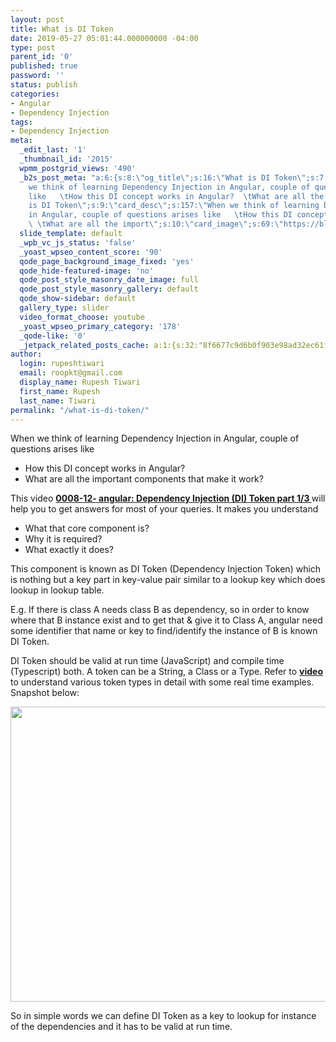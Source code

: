 ```yaml
---
layout: post
title: What is DI Token
date: 2019-05-27 05:01:44.000000000 -04:00
type: post
parent_id: '0'
published: true
password: ''
status: publish
categories:
- Angular
- Dependency Injection
tags:
- Dependency Injection
meta:
  _edit_last: '1'
  _thumbnail_id: '2015'
  wpmm_postgrid_views: '490'
  _b2s_post_meta: "a:6:{s:8:\"og_title\";s:16:\"What is DI Token\";s:7:\"og_desc\";s:157:\"When
    we think of learning Dependency Injection in Angular, couple of questions arises
    like   \tHow this DI concept works in Angular?  \tWhat are all the import\";s:8:\"og_image\";s:69:\"https://blog.rupeshtiwari.com/wp-content/uploads/2019/04/AngularI.png\";s:10:\"card_title\";s:16:\"What
    is DI Token\";s:9:\"card_desc\";s:157:\"When we think of learning Dependency Injection
    in Angular, couple of questions arises like   \tHow this DI concept works in Angular?
    \ \tWhat are all the import\";s:10:\"card_image\";s:69:\"https://blog.rupeshtiwari.com/wp-content/uploads/2019/04/AngularI.png\";}"
  slide_template: default
  _wpb_vc_js_status: 'false'
  _yoast_wpseo_content_score: '90'
  qode_page_background_image_fixed: 'yes'
  qode_hide-featured-image: 'no'
  qode_post_style_masonry_date_image: full
  qode_post_style_masonry_gallery: default
  qode_show-sidebar: default
  gallery_type: slider
  video_format_choose: youtube
  _yoast_wpseo_primary_category: '178'
  _qode-like: '0'
  _jetpack_related_posts_cache: a:1:{s:32:"8f6677c9d6b0f903e98ad32ec61f8deb";a:2:{s:7:"expires";i:1608319525;s:7:"payload";a:0:{}}}
author:
  login: rupeshtiwari
  email: roopkt@gmail.com
  display_name: Rupesh Tiwari
  first_name: Rupesh
  last_name: Tiwari
permalink: "/what-is-di-token/"
---
```

<p>When we think of learning Dependency Injection in Angular, couple of questions arises like</p>
<ul>
<li>How this DI concept works in Angular?</li>
<li>What are all the important components that make it work?</li>
</ul>
<p>This video <a href="https://www.youtube.com/watch?v=_4OXnYZCh18" target="_blank" rel="noopener noreferrer"><strong>0008-12- angular: Dependency Injection (DI) Token part 1/3 </strong></a>will help you to get answers for most of your queries. It makes you understand</p>
<ul>
<li>What that core component is?</li>
<li>Why it is required?</li>
<li>What exactly it does?</li>
</ul>
<p>This component is known as DI Token (Dependency Injection Token) which is nothing but a key part in key-value pair similar to a lookup key which does lookup in lookup table.</p>
<p>E.g. If there is class A needs class B as dependency, so in order to know where that B instance exist and to get that &amp; give it to Class A, angular need some identifier that name or key to find/identify the instance of B is known DI Token.</p>
<p>DI Token should be valid at run time (JavaScript) and compile time (Typescript) both. A token can be a String, a Class or a Type. Refer to <a href="https://www.youtube.com/watch?v=_4OXnYZCh18" target="_blank" rel="noopener noreferrer"><strong>video</strong></a> to understand various token types in detail with some real time examples. Snapshot below:</p>
<p><img class="alignnone size-full wp-image-2128" src="{{ site.baseurl }}/assets/2019/05/DI-1.png" alt="" width="750" height="472" /></p>
<p>So in simple words we can define DI Token as a key to lookup for instance of the dependencies and it has to be valid at run time.</p>
